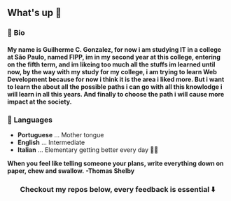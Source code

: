 ## What's up 👋

### :pencil: **Bio**
#### My name is **Guilherme C. Gonzalez**, for now i am studying IT in a college at São Paulo, named FIPP, im in my second year at this college, entering on the fifth term, and im likeing too much all the stuffs im learned until now, by the way with my study for my college, i am trying to learn Web Development because for now i think it is the area i liked more. But i want to learn the about all the possible paths i can go with all this knowlodge i will learn in all this years. And finally to choose the path i will cause more impact at the society. 

### :speech_balloon: **Languages**
  - **Portuguese** ... Mother tongue
  - **English** ... Intermediate
  - **Italian** ... Elementary getting better every day :rocket::rocket:



**When you feel like telling someone your plans, write everything down on paper, chew and swallow.**
                                                                                    **-Thomas Shelby**
**<h3 align="center">Checkout my repos below, every feedback is essential :arrow_down:</h3>**
<!--
**GuilhermeGonzalez/GuilhermeGonzalez** is a ✨ _special_ ✨ repository because its `README.md` (this file) appears on your GitHub profile.

Here are some ideas to get you started:

- 🔭 I’m currently working on ...
- 🌱 I’m currently learning ...
- 👯 I’m looking to collaborate on ...
- 🤔 I’m looking for help with ...
- 💬 Ask me about ...
- 📫 How to reach me: ...
- 😄 Pronouns: ...
- ⚡ Fun fact: ...
-->
